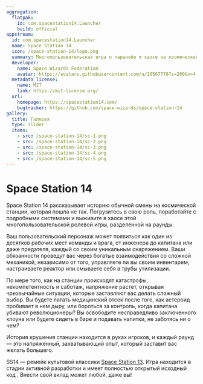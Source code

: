 ```yaml
---
aggregation:
  flatpak:
    id: com.spacestation14.Launcher
    build: official
appstream:
  id: com.spacestation14.Launcher
  name: Space Station 14
  icon: /space-station-14/logo.png
  summary: Многопользовательская игра о паранойе и хаосе на космической станции.
  developer:
    name: Space Wizards Federation
    avatar: https://avatars.githubusercontent.com/u/10567778?s=200&v=4
  metadata_license:
    name: MIT
    link: https://mit-license.org/
  url:
    homepage: https://spacestation14.com/
    bugtracker: https://github.com/space-wizards/space-station-14
gallery:
  title: Галерея
  type: slider
  items:
    - src: /space-station-14/sc-1.png
    - src: /space-station-14/sc-2.png
    - src: /space-station-14/sc-3.png
    - src: /space-station-14/sc-4.png
    - src: /space-station-14/sc-5.png
---
```


# Space Station 14

Space Station 14 рассказывает историю обычной смены на космической станции, которая пошла не так. Погрузитесь в свою роль, поработайте с подробными системами и выживите в хаосе этой многопользовательской ролевой игры, разделённой на раунды.

Ваш пользовательский персонаж может появиться как один из десятков рабочих мест команды и врага, от инженера до капитана или даже предателя, каждый со своим уникальным снаряжением. Ваши обязанности проведут вас через богатые взаимодействия со сложной механикой, независимо от того, управляете ли вы своим инвентарем, настраиваете реактор или смываете себя в трубы утилизации.

По мере того, как на станции происходят катастрофы, некомпетентность и саботаж, напряжение растет, открывая чрезвычайные ситуации, которые заставляют вас делать сложный выбор. Вы будете латать медицинский отсек после того, как астероид пробивает в нем дыру, или бороться за контроль, когда капитана убивают революционеры? Вы освободите несправедливо заключенного клоуна или будете сидеть в баре и подавать напитки, не заботясь ни о чем?

История крушения станции находится в руках игроков, и каждый раунд — это напряженный, захватывающий опыт, который заставит вас желать большего.

SS14 — ремейк культовой классики [Space Station 13](https://spacestation13.com/). Игра находится в стадии активной разработки и имеет полностью открытый исходный код . Внести свой вклад может любой, даже вы!

<AGWGallery />

<!--@include: @apps/_parts/install/content-flatpak.md-->
